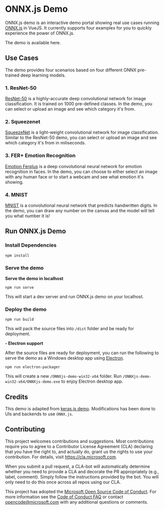 # ONNX.js Demo

ONNX.js demo is an interactive demo portal showing real use cases running [ONNX.js](https://github.com/Microsoft/onnxjs) in VueJS. It currently supports four examples for you to quickly experience the power of ONNX.js. 

The demo is available here. 

## Use Cases

The demo provides four scenarios based on four different ONNX pre-trained deep learning models. 

### 1. ResNet-50

[ResNet-50](https://github.com/onnx/models/tree/master/models/image_classification/resnet) is a highly-accurate deep convolutional network for image classification. It is trained on 1000 pre-defined classes. In the demo, you can select or upload an image and see which category it's from.

### 2. Squeezenet

[SqueezeNet](https://github.com/onnx/models/tree/master/squeezenet) is a light-weight convolutional network for image classification. Similar to the ResNet-50 demo, you can select or upload an image and see which category it's from in miliseconds.

### 3. FER+ Emotion Recognition
[Emotion Ferplus](https://github.com/onnx/models/tree/master/emotion_ferplus)
 is a deep convolutional neural network for emotion recognition in faces. In the demo, you can choose to either select an image with any human face or to start a webcam and see what emotion it's showing.
                                       
### 4. MNIST

[MNIST](https://github.com/onnx/models/tree/master/mnist) is a convolutional neural network that predicts handwritten digits. In the demo, you can draw any number on the canvas and the model will tell you what number it is!

## Run ONNX.js Demo
###	Install Dependencies
```
npm install
```

###	Serve the demo
**Serve the demo in localhost**
```
npm run serve
```
This will start a dev server and run ONNX.js demo on your localhost.


### Deploy the demo  

```
npm run build
```

This will pack the source files into `/dist` folder and be ready for deployment.

**- Electron support**

After the source files are ready for deployment, you can run the following to serve the demo as a Windows desktop app using [Electron](https://electronjs.org/). 
```
npm run electron-packager
```
This will create a new `/ONNXjs-demo-win32-x64` folder. Run `/ONNXjs-demo-win32-x64/ONNXjs-demo.exe` to enjoy Electron desktop app. 

## Credits 

This demo is adapted from [keras.js demo](https://github.com/transcranial/keras-js). Modifications has been done to UIs and backends to use `ONNX.js`.

## Contributing

This project welcomes contributions and suggestions.  Most contributions require you to agree to a
Contributor License Agreement (CLA) declaring that you have the right to, and actually do, grant us
the rights to use your contribution. For details, visit https://cla.microsoft.com.

When you submit a pull request, a CLA-bot will automatically determine whether you need to provide
a CLA and decorate the PR appropriately (e.g., label, comment). Simply follow the instructions
provided by the bot. You will only need to do this once across all repos using our CLA.

This project has adopted the [Microsoft Open Source Code of Conduct](https://opensource.microsoft.com/codeofconduct/).
For more information see the [Code of Conduct FAQ](https://opensource.microsoft.com/codeofconduct/faq/) or
contact [opencode@microsoft.com](mailto:opencode@microsoft.com) with any additional questions or comments.
